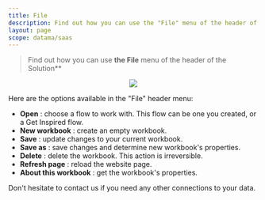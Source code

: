 ```yaml
---
title: File
description: Find out how you can use the "File" menu of the header of the DataMa Solutions
layout: page
scope: datama/saas
---
```


> Find out how you can use **the File** menu of the header of the Solution**

<center><img src="{{site.url}}/{{site.baseurl}}/core_app/new/interface/header/images/file_menu.jpg"/></center>

Here are the options available in the "File" header menu:

- **Open** : choose a flow to work with. This flow can be one you created, or a Get Inspired flow.
- **New workbook** : create an empty workbook.
- **Save** : update changes to your current workbook.
- **Save as** : save changes and determine new workbook's properties.
- **Delete** : delete the workbook. This action is irreversible. 
- **Refresh page** : reload the website page.
- **About this workbook** : get the workbook's properties.


Don't hesitate to contact us if you need any other connections to your data.

